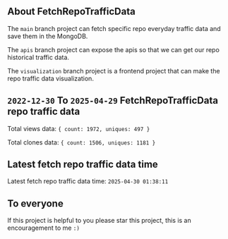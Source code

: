 ## About FetchRepoTrafficData

The `main` branch project can fetch specific repo everyday traffic data and save them in the MongoDB.

The `apis` branch project can expose the apis so that we can get our repo historical traffic data.

The `visualization` branch project is a frontend project that can make the repo traffic data visualization.

## `2022-12-30` To `2025-04-29` FetchRepoTrafficData repo traffic data

Total views data: `{ count: 1972, uniques: 497 }`

Total clones data: `{ count: 1506, uniques: 1181 }`

## Latest fetch repo traffic data time

Latest fetch repo traffic data time: `2025-04-30 01:38:11`

## To everyone

If this project is helpful to you please star this project, this is an encouragement to me `:)`



